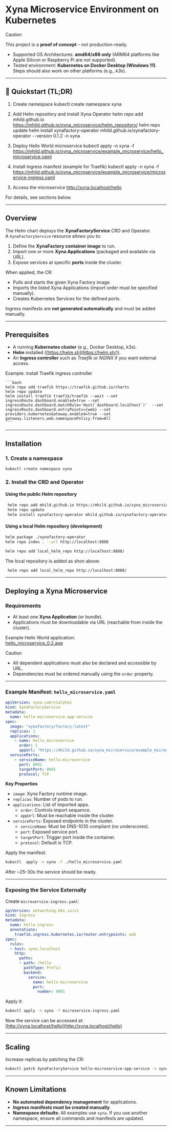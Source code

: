 # Xyna Microservice Environment on Kubernetes

> [!CAUTION]
> This project is a **proof of concept** – not production-ready.  
> - Supported OS Architectures: **amd64/x86 only** (ARM64 platforms like Apple Silicon or Raspberry Pi are not supported).  
> - Tested environment: **Kubernetes on Docker Desktop (Windows 11)**. Steps should also work on other platforms (e.g., *k3s*).  

---

## 🚀 Quickstart (TL;DR)

1. Create namespace
kubectl create namespace xyna

2. Add Helm repository and install Xyna Operator
helm repo add mhild.github.io https://mhild.github.io/xyna_microservice/helm_repository/
helm repo update
helm install xynafactory-operator mhild.github.io/xynafactory-operator --version 0.1.2 -n xyna

3. Deploy Hello World microservice
kubectl apply -n xyna -f https://mhild.github.io/xyna_microservice/example_microservice/hello_microservice.yaml

4. Install ingress manifest (example for Traefik)
kubectl apply -n xyna -f https://mhild.github.io/xyna_microservice/example_microservice/microservice-ingress.yaml

5. Access the microservice
http://xyna.localhost/hello


For details, see sections below.

---

## Overview

The Helm chart deploys the **XynaFactoryService** CRD and Operator.  
A `XynaFactoryService` resource allows you to:

1. Define the **XynaFactory container image** to run.  
2. Import one or more **Xyna Applications** (packaged and available via URL).  
3. Expose services at specific **ports** inside the cluster.  

When applied, the CR:  
- Pulls and starts the given Xyna Factory image.  
- Imports the listed Xyna Applications (import order must be specified manually).  
- Creates Kubernetes Services for the defined ports.  

Ingress manifests are **not generated automatically** and must be added manually.

---

## Prerequisites

- A running **Kubernetes cluster** (e.g., Docker Desktop, k3s).  
- **Helm** installed ([https://helm.sh](https://helm.sh/)).  
- An **Ingress controller** such as *Traefik* or *NGINX* if you want external access.  

Example: install Traefik ingress controller  

    ```bash
    helm repo add traefik https://traefik.github.io/charts
    helm repo update
    helm install traefik traefik/traefik --wait --set ingressRoute.dashboard.enabled=true --set ingressRoute.dashboard.matchRule='Host(`dashboard.localhost`)'  --set ingressRoute.dashboard.entryPoints={web} --set providers.kubernetesGateway.enabled=true --set gateway.listeners.web.namespacePolicy.from=All
    ```
  

---

## Installation

### 1. Create a namespace

```bash
kubectl create namespace xyna
```

### 2. Install the CRD and Operator

#### Using the public Helm repository

```bash
 helm repo add mhild.github.io https://mhild.github.io/xyna_microservice/helm_repository/
 helm repo update
 helm install xynafactory-operator mhild.github.io/xynafactory-operator --version 0.1.2 -n xyna
```


#### Using a local Helm repository (development)

```bash
helm package ./xynafactory-operator
helm repo index . --url http://localhost:8888

helm repo add local_helm_repo http://localhost:8888/
```

The local repository is added as shon above:
```bash
 helm repo add local_helm_repo http://localhost:8888/
````


---

## Deploying a Xyna Microservice

### Requirements
- At least one **Xyna Application** (or bundle).  
- Applications must be downloadable via URL (reachable from inside the cluster).  

Example Hello World application:  
[hello_microservice_0.2.app](https://mhild.github.io/xyna_microservice/example_microservice/app_repo/hello_microservice_0.2.app)  

> [!CAUTION]
> - All dependent applications must also be declared and accessible by URL.  
> - Dependencies must be ordered manually using the `order` property.  

---

### Example Manifest: `hello_microservice.yaml`


```yaml
apiVersion: xyna.com/v1alpha1
kind: XynaFactoryService
metadata:
  name: hello-microservice-app-service
spec:
  image: "xynafactory/factory:latest"
  replicas: 1
  applications:
    - name: hello_microservice
      order: 1
      appUrl: "https://mhild.github.io/xyna_microservice/example_microservice/app_repo/hello_microservice_0.2.app"
  servicePorts:
    - serviceName: hello-microservice
      port: 8001
      targetPort: 8001
      protocol: TCP
```


**Key Properties**  
- `image`: Xyna Factory runtime image.  
- `replicas`: Number of pods to run.  
- `applications`: List of imported apps.  
  - `order`: Controls import sequence.  
  - `appUrl`: Must be reachable inside the cluster.  
- `servicePorts`: Exposed endpoints in the cluster.  
  - `serviceName`: Must be DNS-1035 compliant (no underscores).  
  - `port`: Exposed service port.  
  - `targetPort`: Trigger port inside the container.  
  - `protocol`: Default is TCP.  

Apply the manifest:


```bash
kubectl  apply -n xyna -f ./hello_microservice.yaml
```


After ~25–30s the service should be ready.

---

### Exposing the Service Externally

Create `microservice-ingress.yaml`:  


```yaml
apiVersion: networking.k8s.io/v1
kind: Ingress
metadata:
  name: hello-ingress
  annotations:
    traefik.ingress.kubernetes.io/router.entrypoints: web
spec:
  rules:
  - host: xyna.localhost
    http:
      paths:
      - path: /hello
        pathType: Prefix
        backend:
          service:
            name: hello-microservice
            port:
              number: 8001
```


Apply it:  


```bash
kubectl apply -n xyna -f microservice-ingress.yaml
```

Now the service can be accessed at:  
[http://xyna.localhost/hello](http://xyna.localhost/hello)  

---

## Scaling

Increase replicas by patching the CR:


```bash
kubectl patch XynaFactoryService hello-microservice-app-service -n xyna --type merge -p '{\"spec\": {\"replicas\": 3}}'
```


---

## Known Limitations

- **No automated dependency management** for applications.  
- **Ingress manifests must be created manually**.  
- **Namespace defaults**: All examples use `xyna`. If you use another namespace, ensure all commands and manifests are updated.  

---
